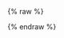 ---
---

{% raw %}
<div id="autocomplete"></div>
<!--
<div id="search-box" class="ais-SearchBox"></div>
-->
<div id="hits" class="rows-4"></div>

<script>
const client = new MisoClient();

autocomplete({
  container: '#autocomplete',
  initialState: {
    query: '',
  },
  onSubmit: ({ state }) => {
    setInstantSearchQueryState(state.query);
  },
  onReset: () => {
    setInstantSearchQueryState();
  },
  autoFocus: true,
  getSources: ({ query }) => {
    // this is triggered on every user input
    return [{
      getItems: () => getAlgoliaResults({
        searchClient: client.algolia.autocompleteClient(),
        queries: [{
          query: query,
          params: {
            hitsPerPage: 5,
            attributesToHighlight: ['suggested_queries'],
          },
        }],
      }),
      onSelect: ({ setQuery, item }) => {
        setQuery(item._text);
      },
      templates: {
        item: ({ item, components, html }) => html`
          <div class="aa-ItemWrapper">
            <div class="aa-ItemContent">
              <div class="aa-ItemContentBody">
                <div class="aa-ItemContentTitle">
                  ${components.Highlight({
                    hit: item,
                    attribute: 'suggested_queries',
                  })}
                </div>
              </div>
            </div>
          </div>
        `
      }
    }];
  },
});

</script>
{% endraw %}
